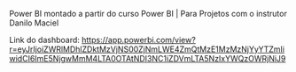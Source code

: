 Power BI montado a partir do curso Power BI | Para Projetos com o instrutor Danilo Maciel

Link do dashboard: https://app.powerbi.com/view?r=eyJrIjoiZWRlMDhlZDktMzVjNS00ZjNmLWE4ZmQtMzE1MzMzNjYyYTZmIiwidCI6ImE5NjgwMmM4LTA0OTAtNDI3NC1iZDVmLTA5NzIxYWQzOWRjNiJ9
